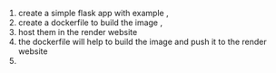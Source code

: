 1. create a simple flask app with example ,
2. create a dockerfile to build the image , 
3. host them in the render website 
4. the dockerfile will help to build the image and push it to the render website 
5. 